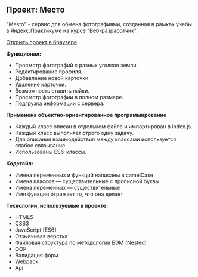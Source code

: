 ## Проект: Место

"Mesto" - сервис для обмена фотографиями, созданная в рамках учебы в Яндекс.Практикуме на курсе "Веб-разработчик".

[Открыть проект в браузере](https://xcquake.github.io/mesto/)

**Функционал:**

* Просмотр фотографий с разных уголков земли.
* Редактирование профиля.
* Добавление новой карточки.
* Удаление карточки.
* Возможность ставить лайки.
* Просмотр фотографии в полном размере.
* Подгрузка информации с сервера.

**Применена объектно-ориентированное программирование**
* Каждый класс описан в отдельном файле и импортирован в index.js.
* Каждый класс выполняет строго одну задачу.
* Для описания взаимодействия между классами используется слабое связывание.
* Использованы ES6-классы.

**Кодстайл:**
* Имена переменных и функций написаны в camelCase
* Имена классов — существительные с прописной буквы
* Имена переменных — существительные
* Имя функции отражает то, что она делает

**Технологии, используемые в проекте:**
* HTML5
* CSS3
* JavaScript [ES6]
* Отзывчивая верстка
* Файловая структура по методологии БЭМ (Nested)
* OOP
* Валидация форм
* Webpack
* Api